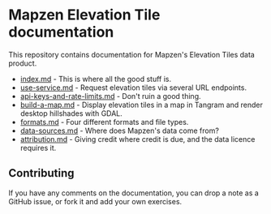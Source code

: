 # Mapzen Elevation Tile documentation

This repository contains documentation for Mapzen's Elevation Tiles data product.

* [index.md](index.md) - This is where all the good stuff is.
* [use-service.md](use-service.md) - Request elevation tiles via several URL endpoints.
* [api-keys-and-rate-limits.md](api-keys-and-rate-limits.md) - Don't ruin a good thing.
* [build-a-map.md](build-a-map.md) - Display elevation tiles in a map in Tangram and render desktop hillshades with GDAL.
* [formats.md](formats.md) - Four different formats and file types.
* [data-sources.md](data-sources.md) - Where does Mapzen's data come from?
* [attribution.md](attribution.md) - Giving credit where credit is due, and the data licence requires it.

## Contributing

If you have any comments on the documentation, you can drop a note as a GitHub issue, or fork it and add your own exercises.